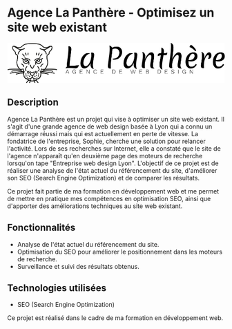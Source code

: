 # Agence La Panthère - Optimisez un site web existant

![Agence La Panthère Logo](/img/logo-agence-la-panthere.svg)

## Description

Agence La Panthère est un projet qui vise à optimiser un site web existant. Il s'agit d'une grande agence de web design basée à Lyon qui a connu un démarrage réussi mais qui est actuellement en perte de vitesse. La fondatrice de l'entreprise, Sophie, cherche une solution pour relancer l'activité. Lors de ses recherches sur Internet, elle a constaté que le site de l'agence n'apparaît qu'en deuxième page des moteurs de recherche lorsqu'on tape "Entreprise web design Lyon". L'objectif de ce projet est de réaliser une analyse de l'état actuel du référencement du site, d'améliorer son SEO (Search Engine Optimization) et de comparer les résultats.

Ce projet fait partie de ma formation en développement web et me permet de mettre en pratique mes compétences en optimisation SEO, ainsi que d'apporter des améliorations techniques au site web existant.

## Fonctionnalités

- Analyse de l'état actuel du référencement du site.
- Optimisation du SEO pour améliorer le positionnement dans les moteurs de recherche.
- Surveillance et suivi des résultats obtenus.

## Technologies utilisées

- SEO (Search Engine Optimization)

Ce projet est réalisé dans le cadre de ma formation en développement web.

